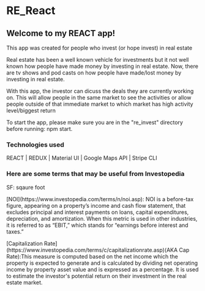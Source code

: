 # RE_React

<h2>Welcome to my REACT app!</h2>

<p>This app was created for people who invest (or hope invest) in real estate</p>

<p>Real estate has been a well known vehicle for investments but it not well known how people have made money by investing in real estate. Now, there are tv shows and pod casts on how people have made/lost money by investing in real estate.</p>

<p>With this app, the investor can dicuss the deals they are currently working on. This will allow people in the same market to see the activities or allow people outside of that immediate market to which market has high activity level/biggest return</p>

<p>To start the app, please make sure you are in the "re_invest" directory before running: npm start.</p>

<h3>Technologies used</h3>
REACT | REDUX | Material UI | Google Maps API | Stripe CLI

<h3>Here are some terms that may be useful from Investopedia</h3>

<p>SF: sqaure foot</p>
<p>[NOI](https://www.investopedia.com/terms/n/noi.asp): NOI is a before-tax figure, appearing on a property’s income and cash flow statement, that excludes principal and interest payments on loans, capital expenditures, depreciation, and amortization. When this metric is used in other industries, it is referred to as “EBIT,” which stands for “earnings before interest and taxes.”</p>
<p>[Capitalization Rate](https://www.investopedia.com/terms/c/capitalizationrate.asp)(AKA Cap Rate):This measure is computed based on the net income which the property is expected to generate and is calculated by dividing net operating income by property asset value and is expressed as a percentage. It is used to estimate the investor's potential return on their investment in the real estate market.</p>

